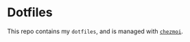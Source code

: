 # Dotfiles

This repo contains my `dotfiles`, and is managed with [`chezmoi`](https://github.com/twpayne/chezmoi).
